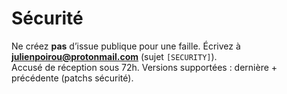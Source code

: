 # Sécurité

Ne créez **pas** d’issue publique pour une faille. Écrivez à **julienpoirou@protonmail.com** (sujet `[SECURITY]`).  
Accusé de réception sous 72h. Versions supportées : dernière + précédente (patchs sécurité).
